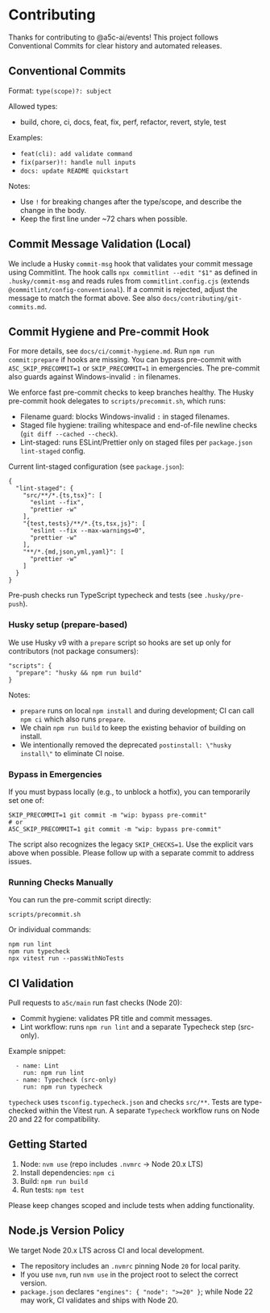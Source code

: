 # Contributing

Thanks for contributing to @a5c-ai/events! This project follows Conventional Commits for clear history and automated releases.

## Conventional Commits

Format: `type(scope)?: subject`

Allowed types:

- build, chore, ci, docs, feat, fix, perf, refactor, revert, style, test

Examples:

- `feat(cli): add validate command`
- `fix(parser)!: handle null inputs`
- `docs: update README quickstart`

Notes:

- Use `!` for breaking changes after the type/scope, and describe the change in the body.
- Keep the first line under ~72 chars when possible.

## Commit Message Validation (Local)

We include a Husky `commit-msg` hook that validates your commit message using Commitlint. The hook calls `npx commitlint --edit "$1"` as defined in `.husky/commit-msg` and reads rules from `commitlint.config.cjs` (extends `@commitlint/config-conventional`). If a commit is rejected, adjust the message to match the format above. See also `docs/contributing/git-commits.md`.

## Commit Hygiene and Pre-commit Hook

For more details, see `docs/ci/commit-hygiene.md`. Run `npm run commit:prepare` if hooks are missing. You can bypass pre-commit with `A5C_SKIP_PRECOMMIT=1` or `SKIP_PRECOMMIT=1` in emergencies. The pre-commit also guards against Windows-invalid `:` in filenames.

We enforce fast pre-commit checks to keep branches healthy. The Husky pre-commit hook delegates to `scripts/precommit.sh`, which runs:

- Filename guard: blocks Windows-invalid `:` in staged filenames.
- Staged file hygiene: trailing whitespace and end-of-file newline checks (`git diff --cached --check`).
- Lint-staged: runs ESLint/Prettier only on staged files per `package.json` `lint-staged` config.

Current lint-staged configuration (see `package.json`):

```
{
  "lint-staged": {
    "src/**/*.{ts,tsx}": [
      "eslint --fix",
      "prettier -w"
    ],
    "{test,tests}/**/*.{ts,tsx,js}": [
      "eslint --fix --max-warnings=0",
      "prettier -w"
    ],
    "**/*.{md,json,yml,yaml}": [
      "prettier -w"
    ]
  }
}
```

Pre-push checks run TypeScript typecheck and tests (see `.husky/pre-push`).

### Husky setup (prepare-based)

We use Husky v9 with a `prepare` script so hooks are set up only for contributors (not package consumers):

```
"scripts": {
  "prepare": "husky && npm run build"
}
```

Notes:

- `prepare` runs on local `npm install` and during development; CI can call `npm ci` which also runs `prepare`.
- We chain `npm run build` to keep the existing behavior of building on install.
- We intentionally removed the deprecated `postinstall: \"husky install\"` to eliminate CI noise.

### Bypass in Emergencies

If you must bypass locally (e.g., to unblock a hotfix), you can temporarily set one of:

```
SKIP_PRECOMMIT=1 git commit -m "wip: bypass pre-commit"
# or
A5C_SKIP_PRECOMMIT=1 git commit -m "wip: bypass pre-commit"
```

The script also recognizes the legacy `SKIP_CHECKS=1`. Use the explicit vars above when possible. Please follow up with a separate commit to address issues.

### Running Checks Manually

You can run the pre-commit script directly:

```
scripts/precommit.sh
```

Or individual commands:

```
npm run lint
npm run typecheck
npx vitest run --passWithNoTests
```

## CI Validation

Pull requests to `a5c/main` run fast checks (Node 20):

- Commit hygiene: validates PR title and commit messages.
- Lint workflow: runs `npm run lint` and a separate Typecheck step (src-only).

Example snippet:

```
  - name: Lint
    run: npm run lint
  - name: Typecheck (src-only)
    run: npm run typecheck
```

`typecheck` uses `tsconfig.typecheck.json` and checks `src/**`. Tests are type-checked within the Vitest run. A separate `Typecheck` workflow runs on Node 20 and 22 for compatibility.

## Getting Started

1. Node: `nvm use` (repo includes `.nvmrc` → Node 20.x LTS)
2. Install dependencies: `npm ci`
3. Build: `npm run build`
4. Run tests: `npm test`

Please keep changes scoped and include tests when adding functionality.

## Node.js Version Policy

We target Node 20.x LTS across CI and local development.

- The repository includes an `.nvmrc` pinning Node `20` for local parity.
- If you use `nvm`, run `nvm use` in the project root to select the correct version.
- `package.json` declares `"engines": { "node": ">=20" }`; while Node 22 may work, CI validates and ships with Node 20.
